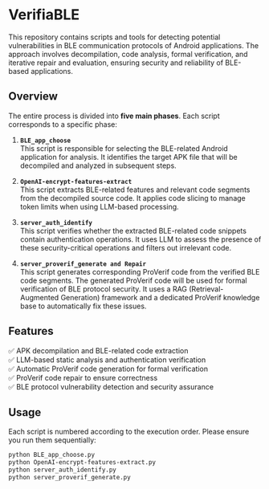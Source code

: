 # VerifiaBLE

This repository contains scripts and tools for detecting potential vulnerabilities in BLE communication protocols of Android applications. The approach involves decompilation, code analysis, formal verification, and iterative repair and evaluation, ensuring security and reliability of BLE-based applications.

## Overview

The entire process is divided into **five main phases**. Each script corresponds to a specific phase:

1. **`BLE_app_choose`**  
   This script is responsible for selecting the BLE-related Android application for analysis. It identifies the target APK file that will be decompiled and analyzed in subsequent steps.

2. **`OpenAI-encrypt-features-extract`**  
   This script extracts BLE-related features and relevant code segments from the decompiled source code. It applies code slicing to manage token limits when using LLM-based processing.

3. **`server_auth_identify`**  
   This script verifies whether the extracted BLE-related code snippets contain authentication operations. It uses LLM to assess the presence of these security-critical operations and filters out irrelevant code.

4. **`server_proverif_generate and Repair`**  
   This script generates corresponding ProVerif code from the verified BLE code segments. The generated ProVerif code will be used for formal verification of BLE protocol security. It uses a RAG (Retrieval-Augmented Generation) framework and a dedicated ProVerif knowledge base to automatically fix these issues.

## Features

✅ APK decompilation and BLE-related code extraction  
✅ LLM-based static analysis and authentication verification  
✅ Automatic ProVerif code generation for formal verification  
✅ ProVerif code repair to ensure correctness  
✅ BLE protocol vulnerability detection and security assurance

## Usage

Each script is numbered according to the execution order. Please ensure you run them sequentially:

```bash
python BLE_app_choose.py
python OpenAI-encrypt-features-extract.py
python server_auth_identify.py
python server_proverif_generate.py
